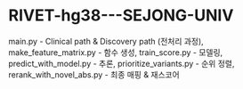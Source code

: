 # RIVET-hg38---SEJONG-UNIV
main.py - Clinical path &amp; Discovery path (전처리 과정), make_feature_matrix.py - 함수 생성, train_score.py - 모델링,  predict_with_model.py - 추론, prioritize_variants.py - 순위 정렬, rerank_with_novel_abs.py - 최종 매핑 &amp; 재스코어
